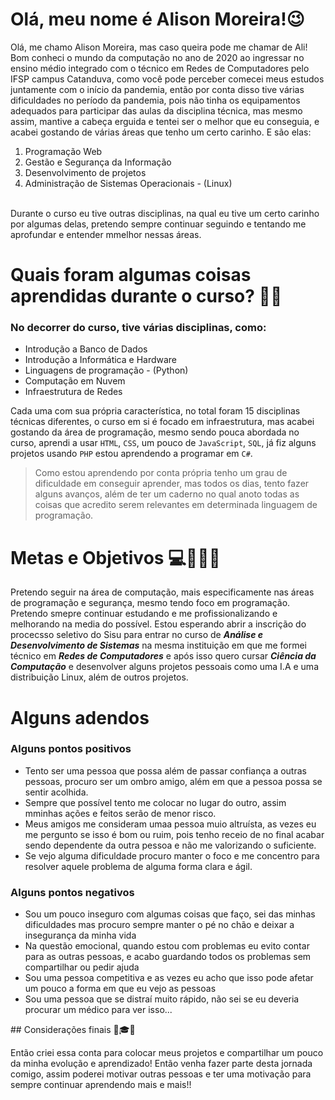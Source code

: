# Olá, meu nome é Alison Moreira!😉

Olá, me chamo Alison Moreira, mas caso queira pode me chamar de Ali! Bom conheci o mundo da computação no ano de 2020 ao ingressar no ensino médio integrado com o técnico em Redes de Computadores pelo IFSP campus Catanduva, como você pode perceber comecei meus estudos juntamente com o início da pandemia, então por conta disso tive várias dificuldades no período da pandemia, pois não tinha os equipamentos adequados para participar das aulas da disciplina técnica, mas mesmo assim, mantive a cabeça erguida e tentei ser o melhor que eu conseguia, e acabei gostando de várias áreas que tenho um certo carinho. E são elas: <br>
<ol>
        <li>Programação Web</li>
        <li>Gestão e Segurança da Informação</li>
        <li>Desenvolvimento de projetos</li>
        <li>Administração de Sistemas Operacionais - (Linux)</li>
</ol>
<br>
Durante o curso eu tive outras disciplinas, na qual eu tive um certo carinho por algumas delas, pretendo sempre continuar seguindo e tentando me aprofundar e entender mmelhor nessas áreas.

# Quais foram algumas coisas aprendidas durante o curso? 📒🤔

### No decorrer do curso, tive várias disciplinas, como:
<ul>
      <li>Introdução a Banco de Dados</li>
      <li>Introdução a Informática e Hardware</li>
      <li>Linguagens de programação - (Python)</li>
      <li>Computação em Nuvem</li>
      <li>Infraestrutura de Redes</li>
</ul>

Cada uma com sua própria característica, no total foram 15 disciplinas técnicas diferentes, o curso em si é focado em infraestrutura, mas acabei gostando da área de programação, mesmo sendo pouca abordada no curso, aprendi a usar `HTML`, `CSS`, um pouco de `JavaScript`, `SQL`, já fiz alguns projetos usando `PHP` estou aprendendo a programar em `C#`. 

> Como estou aprendendo por conta própria tenho um grau de dificuldade em conseguir aprender, mas todos os dias, tento fazer alguns avanços, além de ter um caderno no qual anoto todas as coisas que acredito serem relevantes em determinada linguagem de programação.

#  Metas e Objetivos 💻👨🏽‍💻
Pretendo seguir na área de computação, mais especificamente nas áreas de programação e segurança, mesmo tendo foco em programação. Pretendo smepre continuar estudando e me profissionalizando e melhorando na media do possível. Estou esperando abrir a inscrição do procecsso seletivo do Sisu para entrar no curso de <b><i>Análise e Desenvolvimento de Sistemas</i></b> na mesma instituição em que me formei técnico em <b><i>Redes de Computadores</i></b> e após isso quero cursar <b><i>Ciência da Computação</i></b> e desenvolver alguns projetos pessoais como uma I.A e uma distribuição Linux, além de outros projetos.

# Alguns adendos

### Alguns pontos positivos
<ul>
    <li>Tento ser uma pessoa que possa além de passar confiança a outras pessoas, procuro ser um ombro amigo, além em que a pessoa possa se sentir acolhida.</li>
    <li>Sempre que possível tento me colocar no lugar do outro, assim mminhas ações e feitos serão de menor risco.</li>
    <li>Meus amigos me consideram umaa pessoa muio altruísta, as vezes eu me pergunto se isso é bom ou ruim, pois tenho receio de no final acabar sendo dependente da outra pessoa e não me valorizando o suficiente.</li>
    <li>Se vejo alguma dificuldade procuro manter o foco e me concentro para resolver aquele problema de alguma forma clara e ágil.</li>
</ul>

### Alguns pontos negativos
<ul>
        <li>Sou um pouco inseguro com algumas coisas que faço, sei das minhas dificuldades mas procuro sempre manter o pé no chão e deixar a insegurança da minha vida</li>
        <li>Na questão emocional, quando estou com problemas eu evito contar para as outras pessoas, e acabo guardando todos os problemas sem compartilhar ou pedir ajuda</li>
        <li>Sou uma pessoa competitiva e as vezes eu acho que isso pode afetar um pouco a forma em que eu vejo as pessoas</li>
        <li>Sou uma pessoa que se distraí muito rápido, não sei se eu deveria procurar um médico para ver isso...</li>
</ul>
## Considerações finais 📆🎓🚀

Então criei essa conta para colocar meus projetos e compartilhar um pouco da minha evolução e aprendizado! Então venha fazer parte desta jornada comigo, assim poderei motivar outras pessoas e ter uma motivação para sempre continuar aprendendo mais e mais!! 
